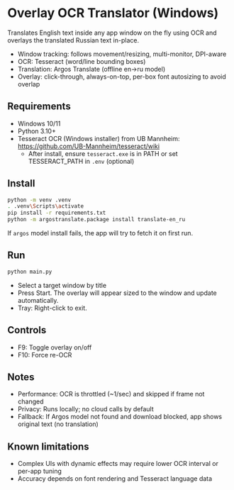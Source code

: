 # Overlay OCR Translator (Windows)

Translates English text inside any app window on the fly using OCR and overlays the translated Russian text in-place.
- Window tracking: follows movement/resizing, multi-monitor, DPI-aware
- OCR: Tesseract (word/line bounding boxes)
- Translation: Argos Translate (offline en→ru model)
- Overlay: click-through, always-on-top, per-box font autosizing to avoid overlap

## Requirements
- Windows 10/11
- Python 3.10+
- Tesseract OCR (Windows installer) from UB Mannheim: https://github.com/UB-Mannheim/tesseract/wiki
  - After install, ensure `tesseract.exe` is in PATH or set TESSERACT_PATH in `.env` (optional)

## Install
```bash
python -m venv .venv
. .venv\Scripts\activate
pip install -r requirements.txt
python -m argostranslate.package install translate-en_ru
```
If `argos` model install fails, the app will try to fetch it on first run.

## Run
```bash
python main.py
```
- Select a target window by title
- Press Start. The overlay will appear sized to the window and update automatically.
- Tray: Right-click to exit.

## Controls
- F9: Toggle overlay on/off
- F10: Force re-OCR

## Notes
- Performance: OCR is throttled (~1/sec) and skipped if frame not changed
- Privacy: Runs locally; no cloud calls by default
- Fallback: If Argos model not found and download blocked, app shows original text (no translation)

## Known limitations
- Complex UIs with dynamic effects may require lower OCR interval or per-app tuning
- Accuracy depends on font rendering and Tesseract language data